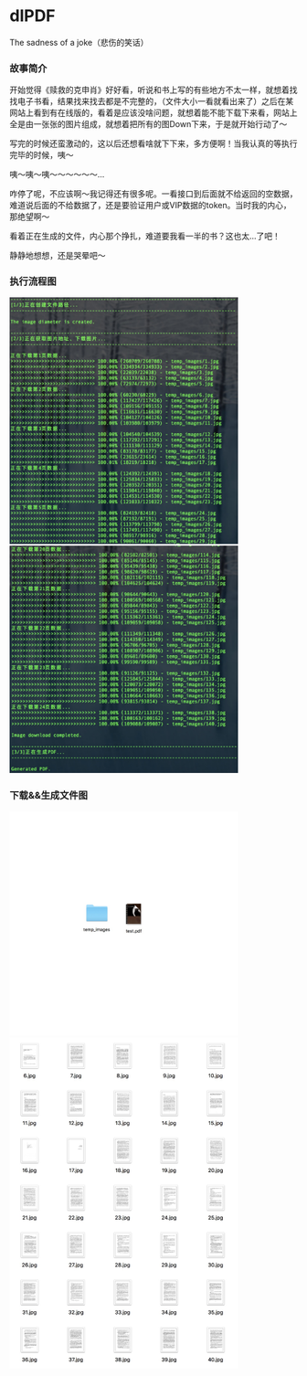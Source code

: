 # dlPDF
The sadness of a joke（悲伤的笑话）

### 故事简介

  开始觉得《赎救的克申肖》好好看，听说和书上写的有些地方不太一样，就想着找找电子书看，结果找来找去都是不完整的，（文件大小一看就看出来了）之后在某网站上看到有在线版的，看着是应该没啥问题，就想着能不能下载下来看，网站上全是由一张张的图片组成，就想着把所有的图Down下来，于是就开始行动了〜
  
  写完的时候还蛮激动的，这以后还想看啥就下下来，多方便啊！当我认真的等执行完毕的时候，咦〜
  
  咦〜咦〜咦〜〜〜〜〜〜...
  
  咋停了呢，不应该啊〜我记得还有很多呢。一看接口到后面就不给返回的空数据，难道说后面的不给数据了，还是要验证用户或VIP数据的token。当时我的内心，那绝望啊〜
  
  看着正在生成的文件，内心那个挣扎，难道要我看一半的书？这也太...了吧！
  
  静静地想想，还是哭晕吧〜

### 执行流程图

<img src="./readmeImg/1.jpg" width="400" alt="执行流程1、2"/>
<img src="./readmeImg/2.jpg" width="400" alt="执行流程3"/>

### 下载&&生成文件图

<img src="./readmeImg/3.jpg" width="400" alt="生成文件"/>
<img src="./readmeImg/4.jpg" width="400" alt="下载文件"/>
